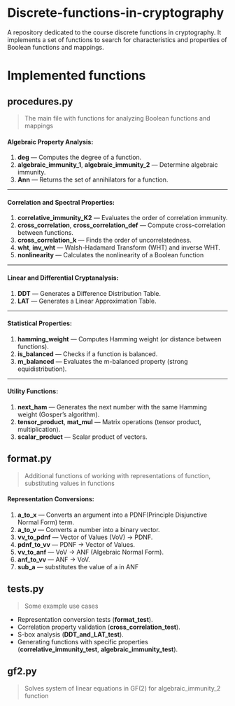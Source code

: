 # Discrete-functions-in-cryptography
A repository dedicated to the course discrete functions in cryptography. It implements a set of functions to search for characteristics and properties of Boolean functions and mappings.

# Implemented functions
## procedures.py
> The main file with functions for analyzing Boolean functions and mappings

#### **Algebraic Property Analysis**:
1. **deg** — Computes the degree of a function.  
2. **algebraic_immunity_1**, **algebraic_immunity_2** — Determine algebraic immunity.  
3. **Ann** — Returns the set of annihilators for a function.  

---

#### **Correlation and Spectral Properties**:
1. **correlative_immunity_K2** — Evaluates the order of correlation immunity.  
2. **cross_correlation**, **cross_correlation_def** — Compute cross-correlation between functions.  
3. **cross_correlation_k** — Finds the order of uncorrelatedness.  
4. **wht**, **inv_wht** — Walsh-Hadamard Transform (WHT) and inverse WHT.
5. **nonlinearity** — Calculates the nonlinearity of a Boolean function
   
---

#### **Linear and Differential Cryptanalysis**:
1. **DDT** — Generates a Difference Distribution Table.  
2. **LAT** — Generates a Linear Approximation Table.  

---

#### **Statistical Properties**:
1. **hamming_weight** — Computes Hamming weight (or distance between functions).  
2. **is_balanced** — Checks if a function is balanced.  
3. **m_balanced** — Evaluates the m-balanced property (strong equidistribution).  

---

#### **Utility Functions**:
1. **next_ham** — Generates the next number with the same Hamming weight (Gosper’s algorithm).  
2. **tensor_product**, **mat_mul** — Matrix operations (tensor product, multiplication).  
3. **scalar_product** — Scalar product of vectors.  

## format.py
> Additional functions of working with representations of function, substituting values in functions

#### **Representation Conversions**:
1. **a_to_x** — Converts an argument into a PDNF(Principle Disjunctive Normal Form) term.  
2. **a_to_v** — Converts a number into a binary vector.  
3. **vv_to_pdnf** — Vector of Values (VoV) → PDNF.  
4. **pdnf_to_vv** — PDNF → Vector of Values.  
5. **vv_to_anf** — VoV → ANF (Algebraic Normal Form).  
6. **anf_to_vv** — ANF → VoV.
7. **sub_a** — substitutes the value of a in ANF

## tests.py
> Some example use cases 
- Representation conversion tests (**format_test**).  
- Correlation property validation (**cross_correlation_test**).  
- S-box analysis (**DDT_and_LAT_test**).  
- Generating functions with specific properties (**correlative_immunity_test**, **algebraic_immunity_test**).  

## gf2.py
> Solves system of linear equations in GF(2) for algebraic_immunity_2 function
